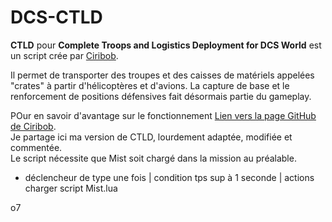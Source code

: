 # DCS-CTLD

**CTLD** pour **Complete Troops and Logistics Deployment for DCS World** est un script crée par [Ciribob](https://github.com/ciribob).

Il permet de transporter des troupes et des caisses de matériels appelées "crates" à partir d'hélicoptères et d'avions.
La capture de base et le renforcement de positions  défensives fait désormais partie du gameplay.
  
POur en savoir d'avantage sur le fonctionnement [Lien vers la page GitHub de Ciribob](https://github.com/ciribob/DCS-CTLD).  
Je partage ici ma version de CTLD, lourdement adaptée, modifiée et commentée.  
Le script nécessite que Mist soit chargé dans la mission au préalable.

 - déclencheur de type une fois | condition tps sup à 1 seconde | actions charger script Mist.lua

o7
